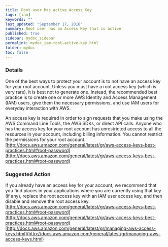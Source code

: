 ```yaml
---
title: Root user has active Access Key
tags: [iam]
keywords: ""
last_updated: "September 17, 2016"
summary: Root user has an Access Key that is active
published: true
sidebar: mydoc_sidebar
permalink: mydoc_iam-root-active-key.html
folder: mydoc
toc: false
---
```


### Details  
One of the best ways to protect your account is to not have an access key for your root account. Unless you must have a root access key (which is very rare), it is best not to generate one. Instead, the recommended best practice is to create one or more AWS Identity and Access Management (IAM) users, give them the necessary permissions, and use IAM users for everyday interaction with AWS.  

An access key is required in order to sign requests that you make using the AWS Command Line Tools, the AWS SDKs, or direct API calls. Anyone who has the access key for your root account has unrestricted access to all the resources in your account, including billing information. You cannot restrict the permissions for your root account.  
[http://docs.aws.amazon.com/general/latest/gr/aws-access-keys-best-practices.html#root-password](http://docs.aws.amazon.com/general/latest/gr/aws-access-keys-best-practices.html#root-password)

### Suggested Action  
If you already have an access key for your account, we recommend that you find places in your applications where you are currently using that key (if any), replace the root access key with an IAM user access key, and then disable and remove the root access key.
[http://docs.aws.amazon.com/general/latest/gr/aws-access-keys-best-practices.html#root-password](http://docs.aws.amazon.com/general/latest/gr/aws-access-keys-best-practices.html#root-password)  
[http://docs.aws.amazon.com/general/latest/gr/managing-aws-access-keys.html](http://docs.aws.amazon.com/general/latest/gr/managing-aws-access-keys.html)
